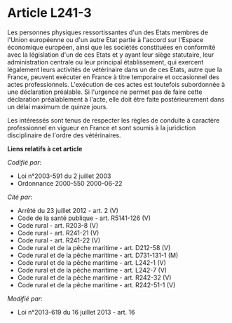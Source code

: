 # Article L241-3

Les personnes physiques ressortissantes d'un des Etats membres de l'Union européenne ou d'un autre Etat partie à l'accord sur
l'Espace économique européen, ainsi que les sociétés constituées en conformité avec la législation d'un de ces Etats et y
ayant leur siège statutaire, leur administration centrale ou leur principal établissement, qui exercent légalement leurs
activités de vétérinaire dans un de ces Etats, autre que la France, peuvent exécuter en France à titre temporaire et
occasionnel des actes professionnels. L'exécution de ces actes est toutefois subordonnée à une déclaration préalable. Si
l'urgence ne permet pas de faire cette déclaration préalablement à l'acte, elle doit être faite postérieurement dans un délai
maximum de quinze jours.

Les intéressés sont tenus de respecter les règles de conduite à caractère professionnel en vigueur en France et sont soumis à
la juridiction disciplinaire de l'ordre des vétérinaires.

**Liens relatifs à cet article**

_Codifié par_:

  - Loi n°2003-591 du 2 juillet 2003
  - Ordonnance 2000-550 2000-06-22

_Cité par_:

  - Arrêté du 23 juillet 2012 - art. 2 (V)
  - Code de la santé publique - art. R5141-126 (V)
  - Code rural - art. R203-8 (V)
  - Code rural - art. R241-21 (V)
  - Code rural - art. R241-22 (V)
  - Code rural et de la pêche maritime - art. D212-58 (V)
  - Code rural et de la pêche maritime - art. D731-131-1 (M)
  - Code rural et de la pêche maritime - art. L242-1 (V)
  - Code rural et de la pêche maritime - art. L242-7 (V)
  - Code rural et de la pêche maritime - art. R242-32 (V)
  - Code rural et de la pêche maritime - art. R242-51-1 (V)

_Modifié par_:

  - Loi n°2013-619 du 16 juillet 2013 - art. 16
